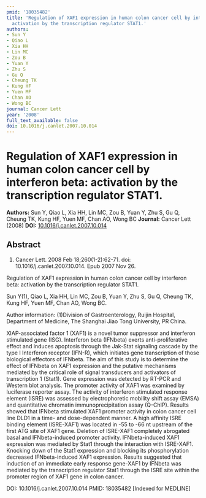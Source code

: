 ```yaml
---
pmid: '18035482'
title: 'Regulation of XAF1 expression in human colon cancer cell by interferon beta:
  activation by the transcription regulator STAT1.'
authors:
- Sun Y
- Qiao L
- Xia HH
- Lin MC
- Zou B
- Yuan Y
- Zhu S
- Gu Q
- Cheung TK
- Kung HF
- Yuen MF
- Chan AO
- Wong BC
journal: Cancer Lett
year: '2008'
full_text_available: false
doi: 10.1016/j.canlet.2007.10.014
---
```


# Regulation of XAF1 expression in human colon cancer cell by interferon beta: activation by the transcription regulator STAT1.
**Authors:** Sun Y, Qiao L, Xia HH, Lin MC, Zou B, Yuan Y, Zhu S, Gu Q, Cheung TK, Kung HF, Yuen MF, Chan AO, Wong BC
**Journal:** Cancer Lett (2008)
**DOI:** [10.1016/j.canlet.2007.10.014](https://doi.org/10.1016/j.canlet.2007.10.014)

## Abstract

1. Cancer Lett. 2008 Feb 18;260(1-2):62-71. doi: 10.1016/j.canlet.2007.10.014.
Epub  2007 Nov 26.

Regulation of XAF1 expression in human colon cancer cell by interferon beta: 
activation by the transcription regulator STAT1.

Sun Y(1), Qiao L, Xia HH, Lin MC, Zou B, Yuan Y, Zhu S, Gu Q, Cheung TK, Kung 
HF, Yuen MF, Chan AO, Wong BC.

Author information:
(1)Division of Gastroenterology, Ruijin Hospital, Department of Medicine, The 
Shanghai Jiao Tong University, PR China.

XIAP-associated factor 1 (XAF1) is a novel tumor suppressor and interferon 
stimulated gene (ISG). Interferon beta (IFNbeta) exerts anti-proliferative 
effect and induces apoptosis through the Jak-Stat signaling cascade by the type 
I Interferon receptor (IFN-R), which initiates gene transcription of those 
biological effectors of IFNbeta. The aim of this study is to determine the 
effect of IFNbeta on XAF1 expression and the putative mechanisms mediated by the 
critical role of signal transducers and activators of transcription 1 (Stat1). 
Gene expression was detected by RT-PCR and Western blot analysis. The promoter 
activity of XAF1 was examined by luciferase reporter assay. The activity of 
interferon stimulated response element (ISRE) was assessed by electrophoretic 
mobility shift assay (EMSA) and quantitative chromatin immunoprecipitation assay 
(Q-ChIP). Results showed that IFNbeta stimulated XAF1 promoter activity in colon 
cancer cell line DLD1 in a time- and dose-dependent manner. A high affinity ISRE 
binding element (ISRE-XAF1) was located in -55 to -66 nt upstream of the first 
ATG site of XAF1 gene. Deletion of ISRE-XAF1 completely abrogated basal and 
IFNbeta-induced promoter activity. IFNbeta-induced XAF1 expression was mediated 
by Stat1 through the interaction with ISRE-XAF1. Knocking down of the Stat1 
expression and blocking its phosphorylation decreased IFNbeta-induced XAF1 
expression. Results suggested that induction of an immediate early response 
gene-XAF1 by IFNbeta was mediated by the transcription regulator Stat1 through 
the ISRE site within the promoter region of XAF1 gene in colon cancer.

DOI: 10.1016/j.canlet.2007.10.014
PMID: 18035482 [Indexed for MEDLINE]
